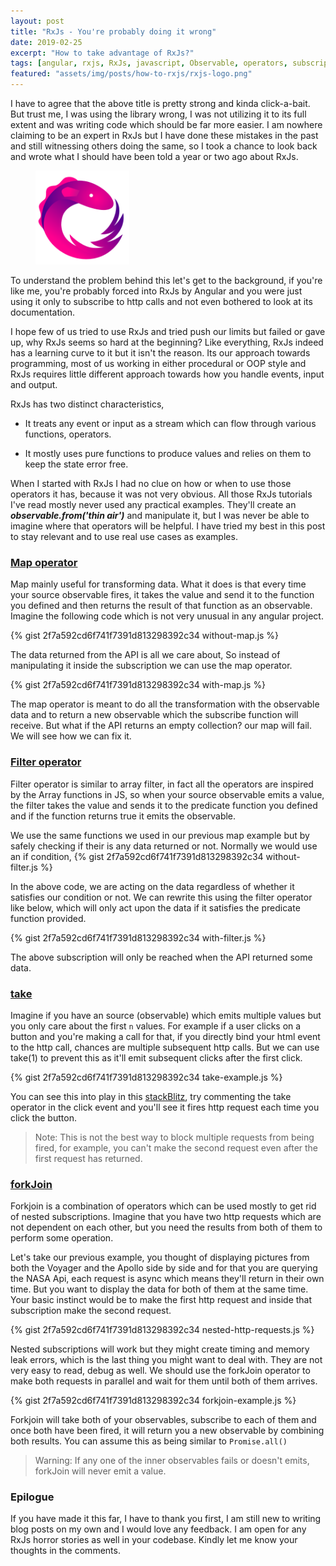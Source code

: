 ```yaml
---
layout: post
title: "RxJs - You're probably doing it wrong"
date: 2019-02-25
excerpt: "How to take advantage of RxJs?"
tags: [angular, rxjs, RxJs, javascript, Observable, operators, subscription, streams]
featured: "assets/img/posts/how-to-rxjs/rxjs-logo.png"
---
```

I have to agree that the above title is pretty strong and kinda click-a-bait. But trust me, I was using the library wrong, I was not utilizing it to its full extent and was writing code which should be far more easier. I am nowhere claiming to be an expert in RxJs but I have done these mistakes in the past and still witnessing others doing the same, so I took a chance to look back and wrote what I should have been told a year or two ago about RxJs.

<figure>
	<img src="assets/img/posts/how-to-rxjs/rxjs-logo.png">
</figure>
To understand the problem behind this let's get to the background, if you're like me, you're probably forced into RxJs by Angular and you were just using it only to subscribe to http calls and not even bothered to look at its documentation.

I hope few of us tried to use RxJs and tried push our limits but failed or gave up, why RxJs seems so hard at the beginning? Like everything, RxJs indeed has a learning curve to it but it isn't the reason. Its our approach towards programming, most of us working in either procedural or OOP style and RxJs requires little different approach towards how you handle events, input and output.

 RxJs has two distinct characteristics,
 
 - It treats any event or input as a stream which can flow through various functions, operators.
 
 - It mostly uses pure functions to produce values and relies on them to keep the state error free.
 
 When I started with RxJs I had no clue on how or when to use those operators it has, because it was not very obvious. All those RxJs tutorials I've read mostly never used any practical examples. They'll create an ***observable.from('thin air')*** and manipulate it, but I was never be able to imagine where that operators will be helpful. I have tried my best in this post to stay relevant and to use real use cases as examples.
 
 <h3>
 <a target="_blank" href="https://www.learnrxjs.io/operators/transformation/map.html">Map operator </a>
 </h3>
 
 Map mainly useful for transforming data. What it does is that every time your source observable fires, it takes the value and send it to the function you defined and then returns the result of that function as an observable. Imagine the following code which is not very unusual in any angular project.
 
 {% gist 2f7a592cd6f741f7391d813298392c34 without-map.js %}
 
 The data returned from the API is all we care about, So instead of manipulating it inside the subscription we can use the map operator.
 
  {% gist 2f7a592cd6f741f7391d813298392c34 with-map.js %}
 
The map operator is meant to do all the transformation with the observable data and to return a new observable which the subscribe function will receive. But what if the API returns an empty collection? our map will fail. We will see how we can fix it.
 
 <h3>
 <a target="__blank" href="https://www.learnrxjs.io/operators/filtering/filter.html">Filter operator</a>
 </h3>

 Filter operator is similar to array filter, in fact all the operators are inspired by the Array functions in JS, so when your source observable emits a value, the filter takes the value and sends it to the predicate function you defined and if the function returns true it emits the observable.
 
 We use the same functions we used in our previous map example but by safely checking if their is any data returned or not. Normally we would use an if condition,
   {% gist 2f7a592cd6f741f7391d813298392c34 without-filter.js %}
   
   In the above code, we are acting on the data regardless of whether it satisfies our condition or not. We can rewrite this using the filter operator like below, which will only act upon the data if it satisfies the predicate function provided.
 
   {% gist 2f7a592cd6f741f7391d813298392c34 with-filter.js %}
   
The above subscription will only be reached when the API returned some data.
 
 <h3>
    <a target="__blank" href="https://www.learnrxjs.io/operators/filtering/take.html">take</a>
   </h3>
     
   Imagine if you have an source (observable) which emits multiple values but you only care about the first `n` values. For example if a user clicks on a button and you're making a call for that, if you directly bind your html event to the http call, chances are multiple subsequent http calls. But we can use take(1) to prevent this as it'll emit subsequent clicks after the first click.
   
  {% gist 2f7a592cd6f741f7391d813298392c34 take-example.js %}  
   
 You can see this into play in this <a href="https://stackblitz.com/edit/rxjs-take-example?file=index.ts" target="blank">stackBlitz</a>, try commenting the take operator in the click event and you'll see it fires http request each time you click the button.
 > Note: This is not the best way to block multiple requests from being fired, for example, you can't make the second request even after the first request has returned. 
 
 <h3>
 <a target="__blank" href="javascript:void(0);">forkJoin</a>
 </h3>
  Forkjoin is a combination of operators which can be used mostly to get rid of nested subscriptions. Imagine that you have two http requests which are not dependent on each other, but you need the results from both of them to perform some operation.
  
  Let's take our previous example, you thought of displaying pictures from both the Voyager and the Apollo side by side and for that you are querying the NASA Api, each request is async which means they'll return in their own time. But you want to display the data for both of them at the same time. Your basic instinct would be to make the first http request and inside that subscription make the second request.
  
  {% gist 2f7a592cd6f741f7391d813298392c34 nested-http-requests.js %}  
  
  Nested subscriptions will work but they might create timing and memory leak errors, which is the last thing you might want to deal with. They are not very easy to read, debug as well. We should use the forkJoin operator to make both requests in parallel and wait for them until both of them arrives. 
  
  {% gist 2f7a592cd6f741f7391d813298392c34 forkjoin-example.js %}  
  
  Forkjoin will take both of your observables, subscribe to each of them and once both have been fired, it will return you a new observable by combining both results. You can assume this as being similar to `Promise.all()`
  
  > Warning: If any one of the inner observables fails or doesn't emits, forkJoin will never emit a value. 
  
 <h3>Epilogue</h3> 
  
If you have made it this far, I have to thank you first, I am still new to writing blog posts on my own and I would love any feedback. I am open for any RxJs horror stories as well in your codebase. Kindly let me know your thoughts in the comments.
